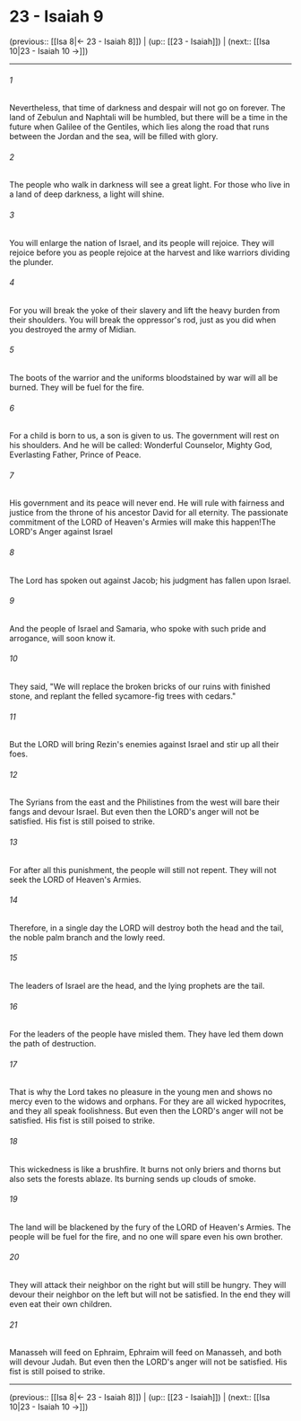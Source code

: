 # 23 - Isaiah 9

(previous:: [[Isa 8|← 23 - Isaiah 8]]) | (up:: [[23 - Isaiah]]) | (next:: [[Isa 10|23 - Isaiah 10 →]])

***


###### 1 
Nevertheless, that time of darkness and despair will not go on forever. The land of Zebulun and Naphtali will be humbled, but there will be a time in the future when Galilee of the Gentiles, which lies along the road that runs between the Jordan and the sea, will be filled with glory. 

###### 2 
The people who walk in darkness will see a great light. For those who live in a land of deep darkness, a light will shine. 

###### 3 
You will enlarge the nation of Israel, and its people will rejoice. They will rejoice before you as people rejoice at the harvest and like warriors dividing the plunder. 

###### 4 
For you will break the yoke of their slavery and lift the heavy burden from their shoulders. You will break the oppressor's rod, just as you did when you destroyed the army of Midian. 

###### 5 
The boots of the warrior and the uniforms bloodstained by war will all be burned. They will be fuel for the fire. 

###### 6 
For a child is born to us, a son is given to us. The government will rest on his shoulders. And he will be called: Wonderful Counselor, Mighty God, Everlasting Father, Prince of Peace. 

###### 7 
His government and its peace will never end. He will rule with fairness and justice from the throne of his ancestor David for all eternity. The passionate commitment of the LORD of Heaven's Armies will make this happen!The LORD's Anger against Israel 

###### 8 
The Lord has spoken out against Jacob; his judgment has fallen upon Israel. 

###### 9 
And the people of Israel and Samaria, who spoke with such pride and arrogance, will soon know it. 

###### 10 
They said, "We will replace the broken bricks of our ruins with finished stone, and replant the felled sycamore-fig trees with cedars." 

###### 11 
But the LORD will bring Rezin's enemies against Israel and stir up all their foes. 

###### 12 
The Syrians from the east and the Philistines from the west will bare their fangs and devour Israel. But even then the LORD's anger will not be satisfied. His fist is still poised to strike. 

###### 13 
For after all this punishment, the people will still not repent. They will not seek the LORD of Heaven's Armies. 

###### 14 
Therefore, in a single day the LORD will destroy both the head and the tail, the noble palm branch and the lowly reed. 

###### 15 
The leaders of Israel are the head, and the lying prophets are the tail. 

###### 16 
For the leaders of the people have misled them. They have led them down the path of destruction. 

###### 17 
That is why the Lord takes no pleasure in the young men and shows no mercy even to the widows and orphans. For they are all wicked hypocrites, and they all speak foolishness. But even then the LORD's anger will not be satisfied. His fist is still poised to strike. 

###### 18 
This wickedness is like a brushfire. It burns not only briers and thorns but also sets the forests ablaze. Its burning sends up clouds of smoke. 

###### 19 
The land will be blackened by the fury of the LORD of Heaven's Armies. The people will be fuel for the fire, and no one will spare even his own brother. 

###### 20 
They will attack their neighbor on the right but will still be hungry. They will devour their neighbor on the left but will not be satisfied. In the end they will even eat their own children. 

###### 21 
Manasseh will feed on Ephraim, Ephraim will feed on Manasseh, and both will devour Judah. But even then the LORD's anger will not be satisfied. His fist is still poised to strike.

***

(previous:: [[Isa 8|← 23 - Isaiah 8]]) | (up:: [[23 - Isaiah]]) | (next:: [[Isa 10|23 - Isaiah 10 →]])
